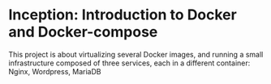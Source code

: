 # Inception: Introduction to Docker and Docker-compose
This project is about virtualizing several Docker images, and running a small infrastructure composed of three
services, each in a different container: Nginx, Wordpress, MariaDB
